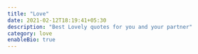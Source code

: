 ```yaml
---
title: "Love"
date: 2021-02-12T18:19:41+05:30
description: "Best Lovely quotes for you and your partner"
category: love
enableBio: true
---
```

